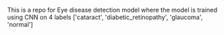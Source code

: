 This is a repo for Eye disease detection model where the model is trained using CNN on 4 labels ['cataract', 'diabetic_retinopathy', 'glaucoma', 'normal']
